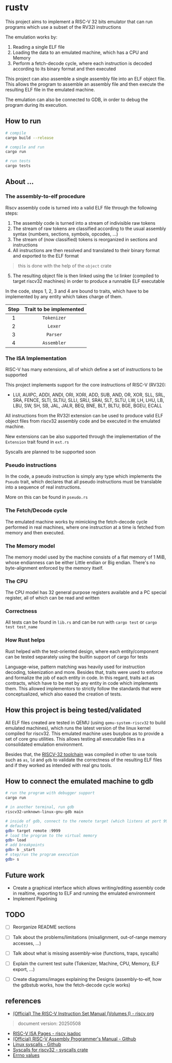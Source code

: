 # rustv
This project aims to implement a RISC-V 32 bits emulator that can run programs
which use a subset of the RV32I instructions

The emulation works by:
1. Reading a single ELF file
2. Loading the data to an emulated machine, which has a CPU and Memory
3. Perform a fetch-decode cycle, where each instruction is decoded according to
   its binary format and then executed

This project can also assemble a single assembly file into an ELF object file.
This allows the program to assemble an assembly file and then execute the
resulting ELF file in the emulated machine.

The emulation can also be connected to GDB, in order to debug the program
during its execution.


## How to run
```bash
# compile
cargo build --release

# compile and run
cargo run

# run tests
cargo tests
```


## About ...

### The assembly-to-elf procedure
Riscv assembly code is turned into a valid ELF file through the following
steps:
1. The assembly code is turned into a stream of indivisible raw tokens
2. The stream of raw tokens are classified according to the usual assembly
   syntax (numbers, sections, symbols, opcodes, ...)
3. The stream of (now classified) tokens is reorganized in sections and
   instructions
4. All instructions are then resolved and translated to their binary format and
   exported to the ELF format
> this is done with the help of the `object` crate
5. The resulting object file is then linked using the `ld` linker (compiled to
   target riscv32 machines) in order to produce a runnable ELF executable

In the code, steps 1, 2, 3 and 4 are bound to traits, which have to be
implemented by any entity which takes charge of them.

| Step | Trait to be implemented |
| :--: |  :---------------:  |
|   1  | `Tokenizer`         |
|   2  | `Lexer`             |
|   3  | `Parser`            |
|   4  | `Assembler`         |

### The ISA Implementation
RISC-V has many extensions, all of which define a set of instructions to be supported

This project implements support for the core instructions of RISC-V (RV32I):
* LUI, AUIPC, ADDI, ANDI, ORI, XORI, ADD, SUB, AND, OR, XOR, SLL, SRL, SRA,
FENCE, SLTI, SLTIU, SLLI, SRLI, SRAI, SLT, SLTU, LW, LH, LHU, LB, LBU, SW, SH,
SB, JAL, JALR, BEQ, BNE, BLT, BLTU, BGE, BGEU, ECALL

All instructions from the RV32I extension can be used to produce valid ELF
object files from riscv32 assembly code and be executed in the emulated machine.

New extensions can be also supported through the implementation of the
`Extension` trait found in `ext.rs`

Syscalls are planned to be supported soon

### Pseudo instructions
In the code, a pseudo instruction is simply any type which implements the
`Pseudo` trait, which declares that all pseudo instructions must be translable
into a sequence of real instructions.

More on this can be found in `pseudo.rs`

### The Fetch/Decode cycle
The emulated machine works by mimicking the fetch-decode cycle performed in
real machines, where one instruction at a time is fetched from memory and then
executed.

### The Memory model
The memory model used by the machine consists of a flat memory of 1 MiB, whose
endianness can be either Little endian or Big endian. There's no byte-alignment
enforced by the memory itself.

### The CPU
The CPU model has 32 general purpose registers available and a PC special
register, all of which can be read and written

### Correctness
All tests can be found in `lib.rs` and can be run with `cargo test` or `cargo
test test_name`

### How Rust helps
Rust helped with the test-oriented design, where each entity/component can be
tested separately using the builtin support of cargo for tests

Language-wise, pattern matching was heavily used for instruction decoding,
tokenization and more. Besides that, traits were used to enforce and formalize
the job of each entity in code. In this regard, traits act as contracts, which
have to be met by any entity in code which implements them. This allowed
implementors to strictly follow the standards that were conceptualized, which
also eased the creation of tests.




## How this project is being tested/validated
All ELF files created are tested in QEMU (using `qemu-system-riscv32` to build
emulated machines), which runs the latest version of the linux kernel compiled
for riscv32. This emulated machine uses busybox as to provide a set of core gnu
utilities. This allows testing all executable files in a consolidated emulation
environment.

Besides that, the [RISCV-32
toolchain](https://github.com/riscv-collab/riscv-gnu-toolchain) was compiled in
other to use tools such as `as`, `ld` and `gdb` to validate the correctness of
the resulting ELF files and if they worked as intended with real gnu tools.




## How to connect the emulated machine to gdb
```bash
# run the program with debugger support
cargo run

# in another terminal, run gdb
riscv32-unknown-linux-gnu-gdb main

# inside of gdb, connect to the remote target (which listens at port 9999 by
# default)
gdb> target remote :9999
# load the program to the virtual memory
gdb> load
# add breakpoints
gdb> b _start
# step/run the program execution
gdb> s
```



## Future work
* Create a graphical interface which allows writing/editing assembly code in
realtime, exporting to ELF and running the emulated environment
* Implement Pipelining



## TODO
* [ ] Reorganize README sections
* [ ] Talk about the problems/limitations (misalignment, out-of-range memory accesses, ...)
* [ ] Talk about what is missing assembly-wise (functions, traps, syscalls)
* [ ] Explain the current test suite (Tokenizer, Machine, CPU, Memory, ELF export, ...)
* [ ] Create diagrams/images explaining the Designs (assembly-to-elf, how the
gdbstub works, how the fetch-decode cycle works)




## references
* [(Official) The RISC-V Instruction Set Manual (Volumes I) - riscv org](https://lf-riscv.atlassian.net/wiki/spaces/HOME/pages/16154769/RISC-V+Technical+Specifications)
> document version: 20250508
* [RISC-V ISA Pages - riscv isadoc](https://msyksphinz-self.github.io/riscv-isadoc/html/rvi.html)
* [(Official) RISC-V Assembly Programmer's Manual - Github](https://github.com/riscv-non-isa/riscv-asm-manual)
* [Linux syscalls - Github](https://github.com/torvalds/linux/blob/master/arch/riscv/include/uapi/asm/unistd.h)
* [Syscalls for riscv32 - syscalls crate](https://docs.rs/syscalls/latest/syscalls/riscv32/enum.Sysno.html)
* [Errno values](https://gist.github.com/greggyNapalm/2413028)
